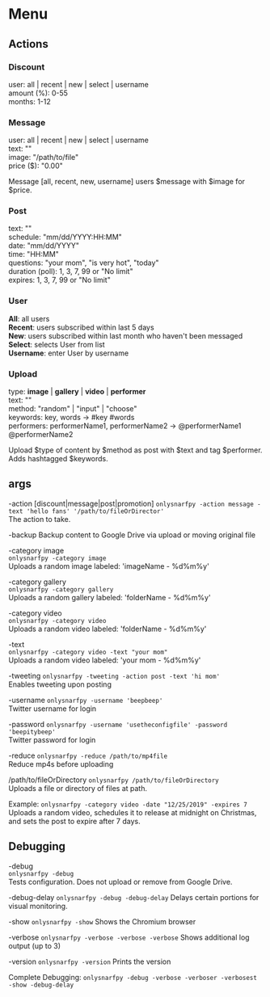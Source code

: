 # Menu

## Actions

### Discount
user: all | recent | new | select | username   
amount (%): 0-55  
months: 1-12  

### Message
user: all | recent | new | select | username  
text: ""  
image: "/path/to/file"  
price ($): "0.00"  

Message [all, recent, new, username] users $message with $image for $price.

### Post
text: ""  
schedule: "mm/dd/YYYY:HH:MM"  
date: "mm/dd/YYYY"  
time: "HH:MM"  
questions: "your mom", "is very hot", "today"  
duration (poll): 1, 3, 7, 99 or "No limit"  
expires: 1, 3, 7, 99 or "No limit"  
  
### User
**All**: all users  
**Recent**: users subscribed within last 5 days  
**New**: users subscribed within last month who haven't been messaged  
**Select**: selects User from list  
**Username**: enter User by username  

### Upload
type: **image** | **gallery** | **video** | **performer**  
text: ""  
method: "random" | "input" | "choose"  
keywords: key, words -> #key #words  
performers: performerName1, performerName2 -> @performerName1 @performerName2  

Upload $type of content by $method as post with $text and tag $performer. Adds hashtagged $keywords.

## args

-action [discount|message|post|promotion]
  `onlysnarfpy -action message -text 'hello fans' '/path/to/fileOrDirector'`  
The action to take.

-backup
Backup content to Google Drive via upload or moving original file

-category image  
  `onlysnarfpy -category image`  
Uploads a random image labeled: 'imageName - %d%m%y'  

-category gallery  
  `onlysnarfpy -category gallery`  
Uploads a random gallery labeled: 'folderName - %d%m%y'  

-category video  
  `onlysnarfpy -category video`  
Uploads a random video labeled: 'folderName - %d%m%y'  

-text  
  `onlysnarfpy -category video -text "your mom"`  
Uploads a random video labeled: 'your mom - %d%m%y'  

-tweeting
  `onlysnarfpy -tweeting -action post -text 'hi mom'`  
Enables tweeting upon posting

-username
  `onlysnarfpy -username 'beepbeep'`  
Twitter username for login

-password
  `onlysnarfpy -username 'usetheconfigfile' -password 'beepitybeep'`  
Twitter password for login

-reduce
  `onlysnarfpy -reduce /path/to/mp4file`  
Reduce mp4s before uploading

/path/to/fileOrDirectory
  `onlysnarfpy /path/to/fileOrDirectory`  
Uploads a file or directory of files at path.  

Example:
  `onlysnarfpy -category video -date "12/25/2019" -expires 7`  
Uploads a random video, schedules it to release at midnight on Christmas, and sets the post to expire after 7 days.  

## Debugging

-debug  
  `onlysnarfpy -debug`  
Tests configuration. Does not upload or remove from Google Drive.

-debug-delay
  `onlysnarfpy -debug -debug-delay`
Delays certain portions for visual monitoring.

-show
  `onlysnarfpy -show`
Shows the Chromium browser

-verbose
  `onlysnarfpy -verbose -verbose -verbose`
Shows additional log output (up to 3)

-version
  `onlysnarfpy -version`
Prints the version

Complete Debugging:
  `onlysnarfpy -debug -verbose -verboser -verbosest -show -debug-delay`
